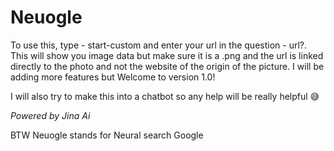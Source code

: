 # Neuogle

To use this, type - start-custom and enter your url in the question - url?. 
This will show you image data but make sure it is a .png and the url is linked directly to the photo and not the website of the origin of the picture.
I will be adding more features but Welcome to version 1.0!

I will also try to make this into a chatbot so any help will be really helpful 😅

*Powered by Jina Ai*

BTW Neuogle stands for Neural search Google
